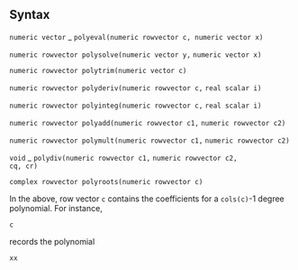 ## Syntax

`numeric vector`<span class="nowrap"> _
`polyeval(numeric rowvector c, numeric vector x)`

`numeric rowvector polysolve(numeric vector y,`
`numeric vector x)`

`numeric rowvector polytrim(numeric vector c)`

`numeric rowvector polyderiv(numeric rowvector c,`
`real scalar i)`

`numeric rowvector polyinteg(numeric rowvector c,`
`real scalar i)`

`numeric rowvector polyadd(numeric rowvector c1,`
`numeric rowvector c2)`

`numeric rowvector polymult(numeric rowvector c1,`
`numeric rowvector c2)`

`void`<span class="nowrap"> _ `polydiv(numeric rowvector c1,`
`numeric rowvector c2,`  
`cq, cr)`

`complex rowvector polyroots(numeric rowvector c)`

In the above, row vector `c` contains the coefficients for a
`cols(c)`-1 degree polynomial. For instance,

`c`

records the polynomial

`xx`
